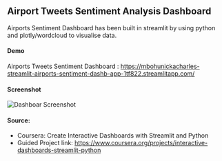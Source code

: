 
## Airport Tweets Sentiment Analysis Dashboard

Airports Sentiment Dashboard has been built in streamlit by using python and plotly/wordcloud to visualise data.

#### Demo
Airports Tweets Sentiment Dashboard : https://mbohunickacharles-streamlit-airports-sentiment-dashb-app-1tf822.streamlitapp.com/

#### Screenshot

![Dashboar Screenshot](https://github.com/mBohunickaCharles/streamlit_Airports_Sentiment_Dashboard/blob/master/airports_sentiment.png)

#### Source:

- Coursera: Create Interactive Dashboards with Streamlit and Python 
- Guided Project link: https://www.coursera.org/projects/interactive-dashboards-streamlit-python

